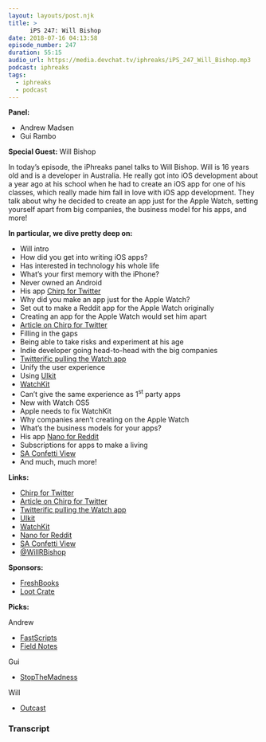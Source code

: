 ```yaml
---
layout: layouts/post.njk
title: >
      iPS 247: Will Bishop
date: 2018-07-16 04:13:58
episode_number: 247
duration: 55:15
audio_url: https://media.devchat.tv/iphreaks/iPS_247_Will_Bishop.mp3
podcast: iphreaks
tags: 
  - iphreaks
  - podcast
---
```


 **Panel:**

- Andrew Madsen
- Gui Rambo

**Special Guest:** Will Bishop

In today’s episode, the iPhreaks panel talks to Will Bishop. Will is 16 years old and is a developer in Australia. He really got into iOS development about a year ago at his school when he had to create an iOS app for one of his classes, which really made him fall in love with iOS app development. They talk about why he decided to create an app just for the Apple Watch, setting yourself apart from big companies, the business model for his apps, and more!

**In particular, we dive pretty deep on:**

- Will intro
- How did you get into writing iOS apps?
- Has interested in technology his whole life
- What’s your first memory with the iPhone?
- Never owned an Android
- His app [Chirp for Twitter](https://itunes.apple.com/US/app/id1397430041?mt=8)
- Why did you make an app just for the Apple Watch?
- Set out to make a Reddit app for the Apple Watch originally
- Creating an app for the Apple Watch would set him apart
- [Article on Chirp for Twitter](https://9to5mac.com/2018/06/18/twitter-app-for-apple-watch/)
- Filling in the gaps
- Being able to take risks and experiment at his age
- Indie developer going head-to-head with the big companies
- [Twitterific pulling the Watch app](http://www.idownloadblog.com/2018/07/05/twitterrific-no-watch-app/)
- Unify the user experience
- Using [UIkit](https://getuikit.com/)
- [WatchKit](https://developer.apple.com/documentation/watchkit)
- Can’t give the same experience as 1<sup>st</sup> party apps
- New with Watch OS5
- Apple needs to fix WatchKit
- Why companies aren’t creating on the Apple Watch
- What’s the business models for your apps?
- His app [Nano for Reddit](https://itunes.apple.com/gb/app/nano-for-reddit/id1344097185?mt=8)
- Subscriptions for apps to make a living
- [SA Confetti View](https://github.com/sudeepag/SAConfettiView)
- And much, much more! 

**Links:**

- [Chirp for Twitter](https://itunes.apple.com/US/app/id1397430041?mt=8)
- [Article on Chirp for Twitter](https://9to5mac.com/2018/06/18/twitter-app-for-apple-watch/)
- [Twitterific pulling the Watch app](http://www.idownloadblog.com/2018/07/05/twitterrific-no-watch-app/)
- [UIkit](https://getuikit.com/)
- [WatchKit](https://developer.apple.com/documentation/watchkit)
- [Nano for Reddit](https://itunes.apple.com/gb/app/nano-for-reddit/id1344097185?mt=8)
- [SA Confetti View](https://github.com/sudeepag/SAConfettiView)
- [@WillRBishop](https://twitter.com/willrbishop?lang=en)

**Sponsors:**

- [FreshBooks](https://www.freshbooks.com/invoice?ref=11731&utm_source=pbm&utm_medium=affiliate-program&utm_influencer=419364&utm_campaign=podcast-influencers)
- [Loot Crate](https://www.lootcrate.com/)

**Picks:**

Andrew

- [FastScripts](https://itunes.apple.com/us/app/fastscripts/id446994638?mt=12)
- [Field Notes](https://fieldnotesbrand.com/)

Gui

- [StopTheMadness](https://itunes.apple.com/us/app/stopthemadness/id1376402589?mt=12)

Will

- [Outcast](https://itunes.apple.com/us/app/outcast-for-watch/id1326693810?mt=8)


### Transcript


